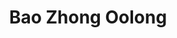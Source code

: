 ---
title: Bao Zhong Oolong
color: yellow-green
info: Ein günstiger Vertreter der modernen grünen, ungerösteten Oolongs mit offenen Blatt.

shop: Taiwan Tea Crafts
shop-url: https://www.taiwanteacrafts.com/product/baguashan-spring-bao-zhong-tea/
order-id: 2022-ttc-1
order-date: Januar&nbsp;2022
key: 1

show-details: true
type: Oolong
country: Taiwan
harvest: Frühling 2021
harvest-style: maschinengepflückt
elevation: 350m
location: Baguashan
cultivar: Si Ji Chun
oxidation: sehr niedrig
roasting: keine

gongfu: true
gongfu-temperature: 85°C
gongfu-weight: 6g pro 100ml 
gongfu-volume: ca. 2/3 des Gefäßes gefüllt ist
gongfu-rinse: blitz
gongfu-first: 10 Sekunden
gongfu-further: +10 Sekunden pro Aufguss
gongfu-increase-temperature: true

show-notes: true
short-notes: true
aroma: milchig, blumig
liquer-color: blasses Gelb
taste: milchig, blumig
spent-leaf: dunkelgrün mit roten Rändern
---